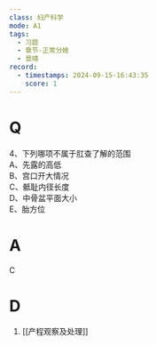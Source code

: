 ```yaml
---
class: 妇产科学
mode: A1
tags:
  - 习题
  - 章节-正常分娩
  - 景晴
record:
  - timestamps: 2024-09-15-16:43:35
    score: 1
---
```


# Q

4、下列哪项不属于肛查了解的范围  
A、先露的高低  
B、宫口开大情况  
C、骶耻内径长度  
D、中骨盆平面大小  
E、胎方位  
# A
C
# D
1. [[产程观察及处理]]